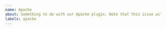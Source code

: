 ```yaml
---
name: Apache 
about: Something to do with our Apache plugin. Note that this issue will get transferred over to `lando/apache`
labels: apache
---
```

